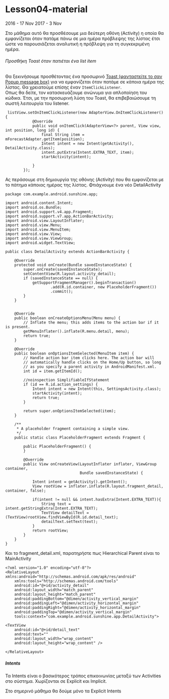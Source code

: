 # Lesson04-material


2016 - 17 Nov
2017 - 3 Nov

Στο μάθημα αυτό θα προσθέσουμε μια δεύτερη οθόνη (Activity) η οποία θα εμφανίζεται όταν πατάμε πάνω σε μια ημέρα πρόβλεψης της λίστας έτσι ώστε να παρουσιάζεται αναλυτική η πρόβλεψη για τη συγκεκριμένη ημέρα. 

###### Προσθήκη Toast όταν πατιέται ένα list item

Θα ξεκινήσουμε προσθέτοντας ένα προσωρινό [Toast (φανταστείτε το σαν Popup message box)](https://developer.android.com/guide/topics/ui/notifiers/toasts.html) για να εμφανίζεται όταν πατάμε σε κάποια ημέρα της λίστας. Θα χρειατούμε επίσης έναν ```ItemClickListener```.  
Οπως θα δείτε, τον κατασκευάζουμε ανώνυμα για απλοποίηση του κώδικα. Έτσι, με την προσωρινή λύση του Toast, θα επιβεβαιώσουμε τη σωστή λειτουργία του listener.

```
 listView.setOnItemClickListener(new AdapterView.OnItemClickListener(){
            @Override
            public void onItemClick(AdapterView<?> parent, View view, int position, long id) {
                final String item = mForecastAdapter.getItem(position);
                Intent intent = new Intent(getActivity(), DetailActivity.class);
                intent.putExtra(Intent.EXTRA_TEXT, item);
                startActivity(intent);

            }
        });

```

Ας περάσουμε στη δημιουργία της οθόνης (Activity) που θα εμφανίζεται με το πάτημα κάποιας ημέρας της λίστας. 
Φτιάχνουμε ένα νέο DetailActivity

```
package com.example.android.sunshine.app;

import android.content.Intent;
import android.os.Bundle;
import android.support.v4.app.Fragment;
import android.support.v7.app.ActionBarActivity;
import android.view.LayoutInflater;
import android.view.Menu;
import android.view.MenuItem;
import android.view.View;
import android.view.ViewGroup;
import android.widget.TextView;

public class DetailActivity extends ActionBarActivity {

    @Override
    protected void onCreate(Bundle savedInstanceState) {
        super.onCreate(savedInstanceState);
        setContentView(R.layout.activity_detail);
        if (savedInstanceState == null) {
            getSupportFragmentManager().beginTransaction()
                    .add(R.id.container, new PlaceholderFragment())
                    .commit();
        }
    }


    @Override
    public boolean onCreateOptionsMenu(Menu menu) {
        // Inflate the menu; this adds items to the action bar if it is present.
        getMenuInflater().inflate(R.menu.detail, menu);
        return true;
    }

    @Override
    public boolean onOptionsItemSelected(MenuItem item) {
        // Handle action bar item clicks here. The action bar will
        // automatically handle clicks on the Home/Up button, so long
        // as you specify a parent activity in AndroidManifest.xml.
        int id = item.getItemId();

        //noinspection SimplifiableIfStatement
        if (id == R.id.action_settings) {
            Intent intent = new Intent(this, SettingsActivity.class);
            startActivity(intent);
            return true;
        }

        return super.onOptionsItemSelected(item);
    }

    /**
     * A placeholder fragment containing a simple view.
     */
    public static class PlaceholderFragment extends Fragment {

        public PlaceholderFragment() {
        }

        @Override
        public View onCreateView(LayoutInflater inflater, ViewGroup container,
                                 Bundle savedInstanceState) {

            Intent intent = getActivity().getIntent();
            View rootView = inflater.inflate(R.layout.fragment_detail, container, false);

            if(intent != null && intent.hasExtra(Intent.EXTRA_TEXT)){
                String text = intent.getStringExtra(Intent.EXTRA_TEXT);
                TextView detailText = (TextView)rootView.findViewById(R.id.detail_text);
                detailText.setText(text);
            }
            return rootView;
        }
    }
}
```

Και το fragment_detail.xml, παρατηρήστε πως Hierarchical Parent είναι το MainActivity

```
<?xml version="1.0" encoding="utf-8"?>
<RelativeLayout xmlns:android="http://schemas.android.com/apk/res/android"
    xmlns:tools="http://schemas.android.com/tools"
    android:id="@+id/activity_detail"
    android:layout_width="match_parent"
    android:layout_height="match_parent"
    android:paddingBottom="@dimen/activity_vertical_margin"
    android:paddingLeft="@dimen/activity_horizontal_margin"
    android:paddingRight="@dimen/activity_horizontal_margin"
    android:paddingTop="@dimen/activity_vertical_margin"
    tools:context="com.example.android.sunshine.app.DetailActivity">

<TextView
    android:id="@+id/detail_text"
    android:text=""
    android:layout_width="wrap_content"
    android:layout_height="wrap_content" />

</RelativeLayout>

```

##### Intents

Τα Intents είναι ο βασικότερος τρόπος επικοινωνίας μεταξύ των Activities στο σύστημα. Χωρίζονται σε Explicit και Implicit. 

Στο σημερινό μάθημα θα δούμε μόνο τα Explicit Intents



